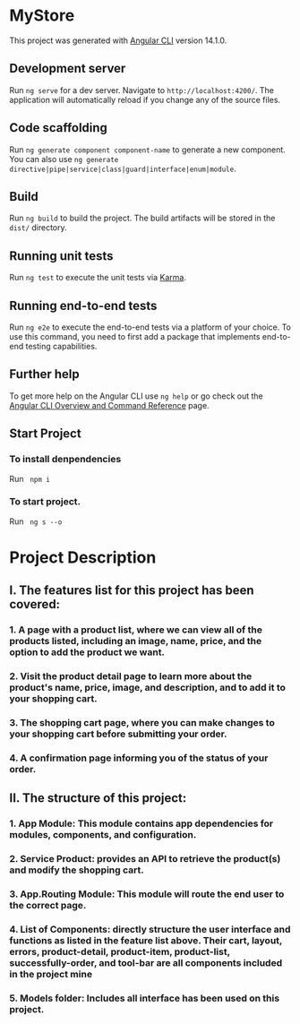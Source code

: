 # MyStore

This project was generated with [Angular CLI](https://github.com/angular/angular-cli) version 14.1.0.

## Development server

Run `ng serve` for a dev server. Navigate to `http://localhost:4200/`. The application will automatically reload if you change any of the source files.

## Code scaffolding

Run `ng generate component component-name` to generate a new component. You can also use `ng generate directive|pipe|service|class|guard|interface|enum|module`.

## Build

Run `ng build` to build the project. The build artifacts will be stored in the `dist/` directory.

## Running unit tests

Run `ng test` to execute the unit tests via [Karma](https://karma-runner.github.io).

## Running end-to-end tests

Run `ng e2e` to execute the end-to-end tests via a platform of your choice. To use this command, you need to first add a package that implements end-to-end testing capabilities.

## Further help

To get more help on the Angular CLI use `ng help` or go check out the [Angular CLI Overview and Command Reference](https://angular.io/cli) page.

## Start Project

### To install denpendencies

Run ` npm i`

### To start project.

Run ` ng s --o`

# Project Description

## I. The features list for this project has been covered:

### 1. A page with a product list, where we can view all of the products listed, including an image, name, price, and the option to add the product we want.

### 2. Visit the product detail page to learn more about the product's name, price, image, and description, and to add it to your shopping cart.

### 3. The shopping cart page, where you can make changes to your shopping cart before submitting your order.

### 4. A confirmation page informing you of the status of your order.

## II. The structure of this project:

### 1. App Module: This module contains app dependencies for modules, components, and configuration.

### 2. Service Product: provides an API to retrieve the product(s) and modify the shopping cart.

### 3. App.Routing Module: This module will route the end user to the correct page.

### 4. List of Components: directly structure the user interface and functions as listed in the feature list above. Their cart, layout, errors, product-detail, product-item, product-list, successfully-order, and tool-bar are all components included in the project mine

### 5. Models folder: Includes all interface has been used on this project.

